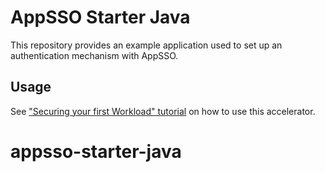 # AppSSO Starter Java

This repository provides an example application used to set up an authentication mechanism with AppSSO.

## Usage

See ["Securing your first Workload" tutorial](https://docs-staging.vmware.com/en/Application-Single-Sign-On-for-VMware-Tanzu/1.0.0-beta/appsso-1.0.0-beta/GUID-app-operators-tutorials-index.html)
on how to use this accelerator.
# appsso-starter-java
